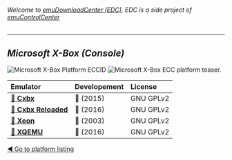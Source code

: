 ###### Welcome to [emuDownloadCenter (EDC)](https://github.com/PhoenixInteractiveNL/emuDownloadCenter/wiki/), EDC is a side project of [emuControlCenter](https://github.com/PhoenixInteractiveNL/emuControlCenter/wiki/)
***
## _Microsoft X-Box (Console)_
![](https://raw.githubusercontent.com/wiki/PhoenixInteractiveNL/emuDownloadCenter/images_platform/ecc_xbox_cell.png "Microsoft X-Box Platform ECCID")
![](https://raw.githubusercontent.com/wiki/PhoenixInteractiveNL/emuDownloadCenter/images_platform/ecc_xbox_teaser.png "Microsoft X-Box ECC platform teaser.")

| Emulator | Developement | License |
|:---------|:-------------|:--------|
| [:file_folder: **Cxbx**](https://github.com/PhoenixInteractiveNL/emuDownloadCenter/wiki/Emulator-cxbx#menu) | :large_blue_circle: (2015) | GNU GPLv2 |
| [:file_folder: **Cxbx Reloaded**](https://github.com/PhoenixInteractiveNL/emuDownloadCenter/wiki/Emulator-cxbxreloaded#menu) | :large_blue_circle: (2016) | GNU GPLv2 |
| [:file_folder: **Xeon**](https://github.com/PhoenixInteractiveNL/emuDownloadCenter/wiki/Emulator-xeon#menu) | :red_circle: (2003) | GNU GPLv2 |
| [:file_folder: **XQEMU**](https://github.com/PhoenixInteractiveNL/emuDownloadCenter/wiki/Emulator-xqemu#menu) | :large_blue_circle: (2016) | GNU GPLv2 |

[:arrow_backward: Go to platform listing](https://github.com/PhoenixInteractiveNL/emuDownloadCenter/wiki/EDC-Platform-List)
